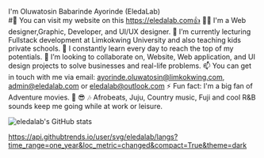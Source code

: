 I'm Oluwatosin Babarinde Ayorinde (EledaLab)			  
#🔭 You can visit my website on this https://eledalab.com👍
👨‍💻 I'm a Web designer,Graphic, Developer, and UI/UX designer.
🌱 I’m currently lecturing Fullstack development at Limkokwing University and also teaching kids private schools.
🌲 I constantly learn every day to reach the top of my potentials.
👯 I’m looking to collaborate on, Website, Web application, and UI design projects to solve businesses and real-life problems.
📫 You can get in touch with me via email: ayorinde.oluwatosin@limkokwing.com, admin@eledalab.com or eledalab@outlook.com
⚡ Fun fact: I'm a big fan of Adventure movies. 💪 😎
🎶 Afrobeats, Juju, Country music, Fuji and cool R&B sounds keep me going while at work or leisure.


![eledalab's GitHub stats](https://github-readme-stats.vercel.app/api?username=eledalab&theme=dark&show_icons=true)

https://api.githubtrends.io/user/svg/eledalab/langs?time_range=one_year&loc_metric=changed&compact=True&theme=dark
